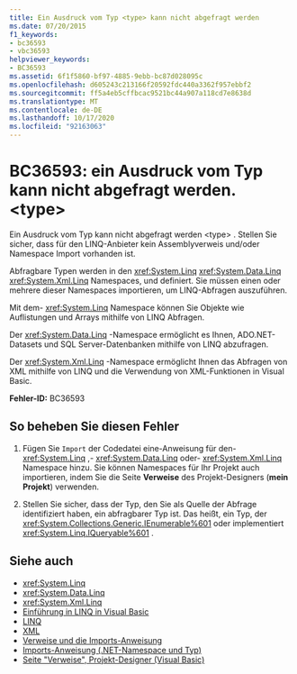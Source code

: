 ```yaml
---
title: Ein Ausdruck vom Typ <type> kann nicht abgefragt werden
ms.date: 07/20/2015
f1_keywords:
- bc36593
- vbc36593
helpviewer_keywords:
- BC36593
ms.assetid: 6f1f5860-bf97-4885-9ebb-bc87d028095c
ms.openlocfilehash: d605243c213166f20592fdc440a3362f957ebbf2
ms.sourcegitcommit: ff5a4eb5cffbcac9521bc44a907a118cd7e8638d
ms.translationtype: MT
ms.contentlocale: de-DE
ms.lasthandoff: 10/17/2020
ms.locfileid: "92163063"
---
```

# <a name="bc36593-expression-of-type-type-is-not-queryable"></a>BC36593: ein Ausdruck vom Typ kann nicht abgefragt werden. \<type>

Ein Ausdruck vom Typ kann nicht abgefragt werden \<type> . Stellen Sie sicher, dass für den LINQ-Anbieter kein Assemblyverweis und/oder Namespace Import vorhanden ist.

 Abfragbare Typen werden in den <xref:System.Linq> <xref:System.Data.Linq> <xref:System.Xml.Linq> Namespaces, und definiert. Sie müssen einen oder mehrere dieser Namespaces importieren, um LINQ-Abfragen auszuführen.

 Mit dem- <xref:System.Linq> Namespace können Sie Objekte wie Auflistungen und Arrays mithilfe von LINQ Abfragen.

 Der <xref:System.Data.Linq> -Namespace ermöglicht es Ihnen, ADO.NET-Datasets und SQL Server-Datenbanken mithilfe von LINQ abzufragen.

 Der <xref:System.Xml.Linq> -Namespace ermöglicht Ihnen das Abfragen von XML mithilfe von LINQ und die Verwendung von XML-Funktionen in Visual Basic.

 **Fehler-ID:** BC36593

## <a name="to-correct-this-error"></a>So beheben Sie diesen Fehler

1. Fügen Sie `Import` der Codedatei eine-Anweisung für den- <xref:System.Linq> ,- <xref:System.Data.Linq> oder- <xref:System.Xml.Linq> Namespace hinzu. Sie können Namespaces für Ihr Projekt auch importieren, indem Sie die Seite **Verweise** des Projekt-Designers (**mein Projekt**) verwenden.

2. Stellen Sie sicher, dass der Typ, den Sie als Quelle der Abfrage identifiziert haben, ein abfragbarer Typ ist. Das heißt, ein Typ, der <xref:System.Collections.Generic.IEnumerable%601> oder implementiert <xref:System.Linq.IQueryable%601> .

## <a name="see-also"></a>Siehe auch

- <xref:System.Linq>
- <xref:System.Data.Linq>
- <xref:System.Xml.Linq>
- [Einführung in LINQ in Visual Basic](../../programming-guide/language-features/linq/introduction-to-linq.md)
- [LINQ](../../programming-guide/language-features/linq/index.md)
- [XML](../../programming-guide/language-features/xml/index.md)
- [Verweise und die Imports-Anweisung](../../programming-guide/program-structure/references-and-the-imports-statement.md)
- [Imports-Anweisung (.NET-Namespace und Typ)](../statements/imports-statement-net-namespace-and-type.md)
- [Seite "Verweise", Projekt-Designer (Visual Basic)](/visualstudio/ide/reference/references-page-project-designer-visual-basic)
